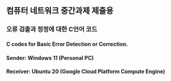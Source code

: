 ## 컴퓨터 네트워크 중간과제 제출용
### 오류 검출과 정정에 대한 C언어 코드


#### C codes for Basic Error Detection or Correction.
#### Sender: Windows 11 (Personal PC)
#### Receiver: Ubuntu 20 (Google Cloud Platform Compute Engine)
